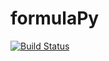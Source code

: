 # formulaPy
[![Build Status](https://travis-ci.org/csunfsae/formulaPy.svg?branch=master)](https://travis-ci.org/csunfsae/formulaPy)
